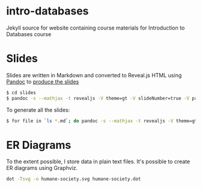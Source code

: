 # intro-databases
Jekyll source for website containing course materials for Introduction to Databases course

# Slides

Slides are written in Markdown and converted to Reveal.js HTML using [Pandoc](http://pandoc.org/) to  [produce the slides](http://pandoc.org/README.html#producing-slide-shows-with-pandoc)

```sh
$ cd slides
$ pandoc -s --mathjax -t revealjs -V theme=gt -V slideNumber=true -V progress=true -o database-concepts.html database-concepts.md

```

To generate all the slides:

```sh
$ for file in `ls *.md`; do pandoc -s --mathjax -t revealjs -V theme=gt -V slideNumber=true -V progress=true -o $(basename $file .md).html $file; done
```

# ER Diagrams

To the extent possible, I store data in plain text files. It's possible to create ER diagrams using Graphviz.

```sh
dot -Tsvg -o humane-society.svg humane-society.dot
```